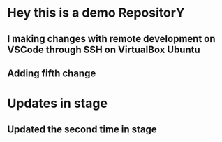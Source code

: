 # Hey this is a demo RepositorY
## I making changes with remote development on VSCode through SSH on VirtualBox Ubuntu

## Adding fifth change

# Updates in stage
## Updated the second time in stage